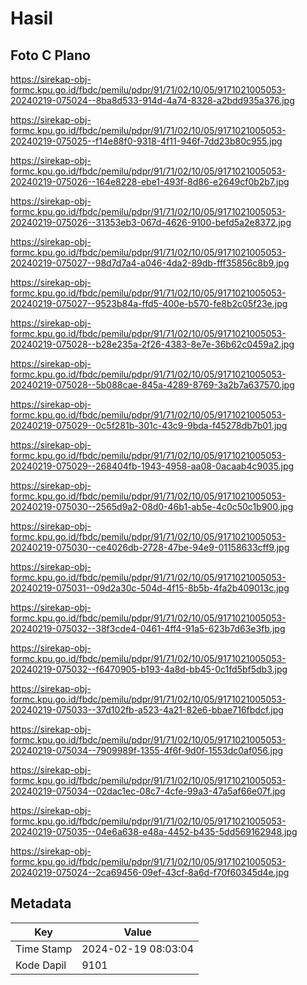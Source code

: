 # Hasil

## Foto C Plano

https://sirekap-obj-formc.kpu.go.id/fbdc/pemilu/pdpr/91/71/02/10/05/9171021005053-20240219-075024--8ba8d533-914d-4a74-8328-a2bdd935a376.jpg

https://sirekap-obj-formc.kpu.go.id/fbdc/pemilu/pdpr/91/71/02/10/05/9171021005053-20240219-075025--f14e88f0-9318-4f11-946f-7dd23b80c955.jpg

https://sirekap-obj-formc.kpu.go.id/fbdc/pemilu/pdpr/91/71/02/10/05/9171021005053-20240219-075026--164e8228-ebe1-493f-8d86-e2649cf0b2b7.jpg

https://sirekap-obj-formc.kpu.go.id/fbdc/pemilu/pdpr/91/71/02/10/05/9171021005053-20240219-075026--31353eb3-067d-4626-9100-befd5a2e8372.jpg

https://sirekap-obj-formc.kpu.go.id/fbdc/pemilu/pdpr/91/71/02/10/05/9171021005053-20240219-075027--98d7d7a4-a046-4da2-89db-fff35856c8b9.jpg

https://sirekap-obj-formc.kpu.go.id/fbdc/pemilu/pdpr/91/71/02/10/05/9171021005053-20240219-075027--9523b84a-ffd5-400e-b570-fe8b2c05f23e.jpg

https://sirekap-obj-formc.kpu.go.id/fbdc/pemilu/pdpr/91/71/02/10/05/9171021005053-20240219-075028--b28e235a-2f26-4383-8e7e-36b62c0459a2.jpg

https://sirekap-obj-formc.kpu.go.id/fbdc/pemilu/pdpr/91/71/02/10/05/9171021005053-20240219-075028--5b088cae-845a-4289-8769-3a2b7a637570.jpg

https://sirekap-obj-formc.kpu.go.id/fbdc/pemilu/pdpr/91/71/02/10/05/9171021005053-20240219-075029--0c5f281b-301c-43c9-9bda-f45278db7b01.jpg

https://sirekap-obj-formc.kpu.go.id/fbdc/pemilu/pdpr/91/71/02/10/05/9171021005053-20240219-075029--268404fb-1943-4958-aa08-0acaab4c9035.jpg

https://sirekap-obj-formc.kpu.go.id/fbdc/pemilu/pdpr/91/71/02/10/05/9171021005053-20240219-075030--2565d9a2-08d0-46b1-ab5e-4c0c50c1b900.jpg

https://sirekap-obj-formc.kpu.go.id/fbdc/pemilu/pdpr/91/71/02/10/05/9171021005053-20240219-075030--ce4026db-2728-47be-94e9-01158633cff9.jpg

https://sirekap-obj-formc.kpu.go.id/fbdc/pemilu/pdpr/91/71/02/10/05/9171021005053-20240219-075031--09d2a30c-504d-4f15-8b5b-4fa2b409013c.jpg

https://sirekap-obj-formc.kpu.go.id/fbdc/pemilu/pdpr/91/71/02/10/05/9171021005053-20240219-075032--38f3cde4-0461-4ff4-91a5-623b7d63e3fb.jpg

https://sirekap-obj-formc.kpu.go.id/fbdc/pemilu/pdpr/91/71/02/10/05/9171021005053-20240219-075032--f6470905-b193-4a8d-bb45-0c1fd5bf5db3.jpg

https://sirekap-obj-formc.kpu.go.id/fbdc/pemilu/pdpr/91/71/02/10/05/9171021005053-20240219-075033--37d102fb-a523-4a21-82e6-bbae716fbdcf.jpg

https://sirekap-obj-formc.kpu.go.id/fbdc/pemilu/pdpr/91/71/02/10/05/9171021005053-20240219-075034--7909989f-1355-4f6f-9d0f-1553dc0af056.jpg

https://sirekap-obj-formc.kpu.go.id/fbdc/pemilu/pdpr/91/71/02/10/05/9171021005053-20240219-075034--02dac1ec-08c7-4cfe-99a3-47a5af66e07f.jpg

https://sirekap-obj-formc.kpu.go.id/fbdc/pemilu/pdpr/91/71/02/10/05/9171021005053-20240219-075035--04e6a638-e48a-4452-b435-5dd569162948.jpg

https://sirekap-obj-formc.kpu.go.id/fbdc/pemilu/pdpr/91/71/02/10/05/9171021005053-20240219-075024--2ca69456-09ef-43cf-8a6d-f70f60345d4e.jpg


## Metadata

| Key        | Value               |
| ---------- | ------------------- |
| Time Stamp | 2024-02-19 08:03:04 |
| Kode Dapil | 9101                |



